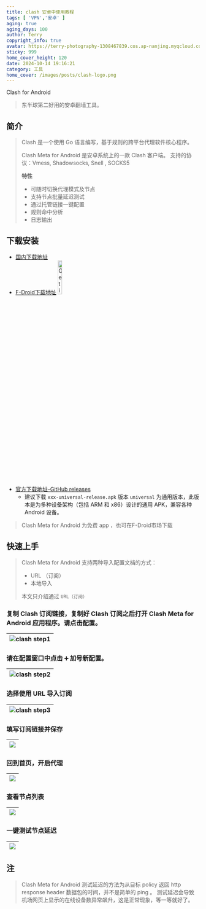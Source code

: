 ```yaml
---
title: clash 安卓中使用教程
tags: [ 'VPN','安卓' ]
aging: true
aging_days: 100
author: Terry
copyright_info: true
avatar: https://terry-photography-1308467839.cos.ap-nanjing.myqcloud.com/icon/logo.svg
sticky: 999
home_cover_height: 120
date: 2024-10-14 19:16:21
category: 工具
home_cover: /images/posts/clash-logo.png
---
```


Clash for Android

> 东半球第二好用的安卓翻墙工具。

## 简介

> Clash 是一个使用 Go 语言编写，基于规则的跨平台代理软件核心程序。
>
> Clash Meta for Android 是安卓系统上的一款 Clash 客户端。
> 支持的协议：Vmess, Shadowsocks, Snell , SOCKS5
>
>**特性**
>
>- 可随时切换代理模式及节点
>- 支持节点批量延迟测试
>- 通过托管链接一键配置
>- 规则命中分析
>- 日志输出

## 下载安装

- [国内下载地址](https://mirror.ghproxy.com/https://github.com/VZITY/42/releases/download/ver.1/cmfa-2.10.1-meta-alpha-universal-release.apk)
- [F-Droid下载地址](https://f-droid.org/packages/com.github.metacubex.clash.meta/)
  [<img src="https://fdroid.gitlab.io/artwork/badge/get-it-on.png" alt="Get it on F-Droid" style="width:15%;">](https://f-droid.org/packages/com.github.metacubex.clash.meta/)
- [官方下载地址-GitHub releases](https://github.com/MetaCubeX/ClashMetaForAndroid/releases)
    - 建议下载 `xxx-universal-release.apk` 版本 `universal` 为通用版本，此版本是为多种设备架构（包括 ARM 和 x86）设计的通用
      APK，兼容各种 Android 设备。

> Clash Meta for Android 为免费 app ，也可在F-Droid市场下载

## 快速上手

> Clash Meta for Android 支持两种导入配置文档的方式：
>
> - URL （订阅）
> - 本地导入
>
> 本文只介绍通过 `URL（订阅）`

### 复制 Clash 订阅链接，复制好 Clash 订阅之后打开  Clash Meta for Android 应用程序。请点击配置。

| ![clash step1](https://terry-photography-1308467839.cos.ap-nanjing.myqcloud.com/posts/clash-1.png) |
|:--------------------------------------------------------------------------------------------------:|

### 请在配置窗口中点击 `➕` 加号新配置。

| ![clash step2](https://terry-photography-1308467839.cos.ap-nanjing.myqcloud.com/posts/clash-2.png) |
|:--------------------------------------------------------------------------------------------------:|

### 选择使用 URL 导入订阅

| ![clash step3](https://terry-photography-1308467839.cos.ap-nanjing.myqcloud.com/posts/clash-3.png) |
|:--------------------------------------------------------------------------------------------------:|

### 填写订阅链接并保存

| ![](https://terry-photography-1308467839.cos.ap-nanjing.myqcloud.com/posts/clash-4.png) |
|:---------------------------------------------------------------------------------------:|

### 回到首页，开启代理

| ![](https://terry-photography-1308467839.cos.ap-nanjing.myqcloud.com/posts/clash-5.png) |
|:---------------------------------------------------------------------------------------:|

### 查看节点列表

| ![](https://terry-photography-1308467839.cos.ap-nanjing.myqcloud.com/posts/clash-6.png) |
|:---------------------------------------------------------------------------------------:|

### 一键测试节点延迟

| ![](https://terry-photography-1308467839.cos.ap-nanjing.myqcloud.com/posts/clash-7.png) |
|:---------------------------------------------------------------------------------------:|

## 注

> Clash Meta for Android 测试延迟的方法为从目标 policy 返回 http response header 数据包的时间，并不是简单的 ping 。
> 测试延迟会导致机场网页上显示的在线设备数异常飙升，这是正常现象，等一等就好了。